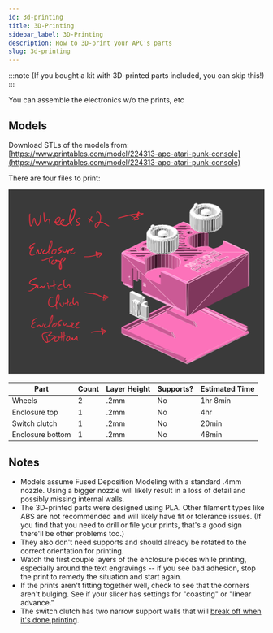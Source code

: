 ```yaml
---
id: 3d-printing
title: 3D-Printing
sidebar_label: 3D-Printing
description: How to 3D-print your APC's parts
slug: 3d-printing
---
```


:::note
(If you bought a kit with 3D-printed parts included, you can skip this!)
:::

You can assemble the electronics w/o the prints, etc

## Models

Download STLs of the models from:
[https://www.printables.com/model/224313-apc-atari-punk-console](https://www.printables.com/model/224313-apc-atari-punk-console)

There are four files to print:

![Exploded CAD view of the four models](/img/3d-printed-parts.png)

| Part             | Count | Layer Height | Supports? | Estimated Time |
| ---------------- | ----- | ------------ | --------- | -------------- |
| Wheels           | 2     | .2mm         | No        | 1hr 8min       |
| Enclosure top    | 1     | .2mm         | No        | 4hr            |
| Switch clutch    | 1     | .2mm         | No        | 20min          |
| Enclosure bottom | 1     | .2mm         | No        | 48min          |

## Notes

- Models assume Fused Deposition Modeling with a standard .4mm nozzle. Using a bigger nozzle will likely result in a loss of detail and possibly missing internal walls.
- The 3D-printed parts were designed using PLA. Other filament types like ABS are not recommended and will likely have fit or tolerance issues. (If you find that you need to drill or file your prints, that's a good sign there'll be other problems too.)
- They also don't need supports and should already be rotated to the correct orientation for printing.
- Watch the first couple layers of the enclosure pieces while printing, especially around the text engravings -- if you see bad adhesion, stop the print to remedy the situation and start again.
- If the prints aren't fitting together well, check to see that the corners aren't bulging. See if your slicer has settings for "coasting" or "linear advance."
- The switch clutch has two narrow support walls that will [break off when it's done printing](https://twitter.com/oskitone/status/1367957529406316545).
